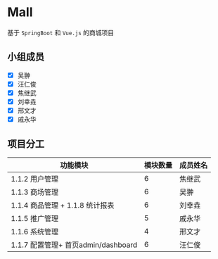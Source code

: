 # Mall
基于 `SpringBoot` 和 `Vue.js` 的商城项目

## 小组成员
- [x] 吴翀
- [x] 汪仁俊
- [x] 焦继武
- [x] 刘幸垚 
- [x] 邢文才
- [x] 戚永华

## 项目分工

功能模块 | 模块数量 | 成员姓名
--------- | ---------- | -------
1.1.2	用户管理 | 6 | 焦继武
1.1.3	商场管理 | 6 | 吴翀 
1.1.4	商品管理 + 1.1.8	统计报表  | 6 | 刘幸垚      
1.1.5	推广管理  | 5 | 戚永华
1.1.6	系统管理  | 4 | 邢文才
1.1.7	配置管理+ 首页admin/dashboard | 6 | 汪仁俊
